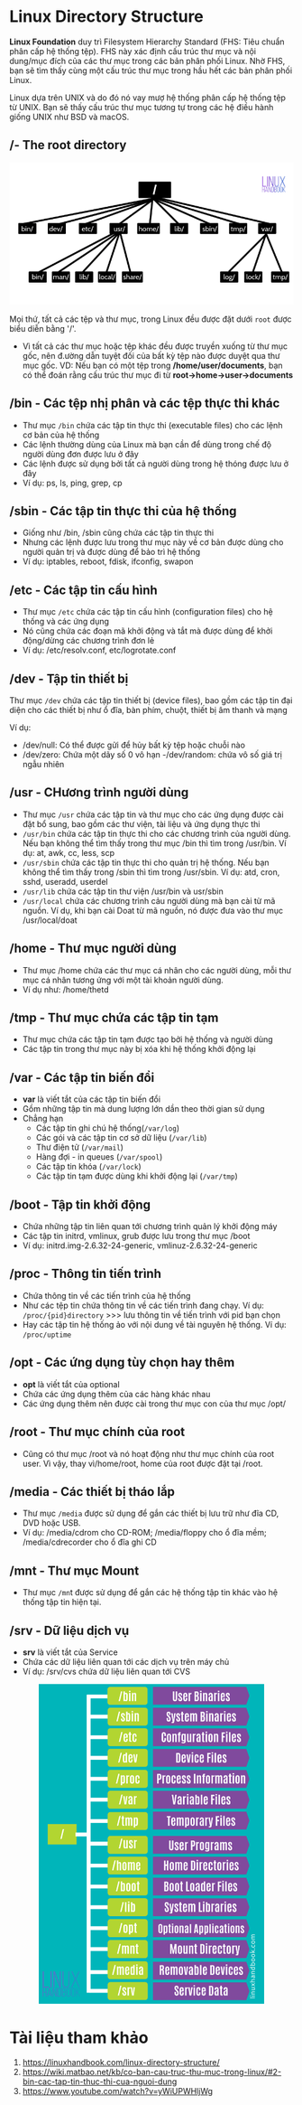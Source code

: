 # **Linux Directory Structure**

**Linux Foundation** duy trì Filesystem Hierarchy Standard (FHS: Tiêu chuẩn phân cấp hệ thống tệp). FHS này xác định cấu trúc thư mục và nội dung/mục đích của các thư mục trong các bản phân phối Linux. Nhờ FHS, bạn sẽ tìm thấy cùng một cấu trúc thư mục trong hầu hết các bản phân phối Linux.

Linux dựa trên UNIX và do đó nó vay mượ hệ thống phân cấp hệ thống tệp từ UNIX. Bạn sẽ thấy cấu trúc thư mục tương tự trong các hệ điều hành giống UNIX như BSD và macOS.

## **/- The root directory**

![img](img/linux-directory-structure.webp) 

Mọi thứ, tất cả các tệp và thư mục, trong Linux đều được đặt dưới `root` được biểu diễn bằng '/'.

- Vì tất cả các thư mục hoặc tệp khác đều được truyền xuống từ thư mục gốc, nên đ.ường dẫn tuyệt đối của bất kỳ tệp nào được duyệt qua thư mục gốc. VD: Nếu bạn có một tệp trong **/home/user/documents**, bạn có thể đoán rằng cấu trúc thư mục đi từ **root->home->user->documents**

## **/bin - Các tệp nhị phân và các tệp thực thi khác**

- Thư mục `/bin` chứa các tập tin thực thi (executable files) cho các lệnh cơ bản của hệ thống
- Các lệnh thường dùng của Linux mà bạn cần để dùng trong chế độ người dùng đơn được lưu ở đây
- Các lệnh được sử dụng bởi tất cả người dùng trong hệ thóng được lưu ở đây
- Ví dụ: ps, ls, ping, grep, cp

## **/sbin - Các tập tin thực thi của hệ thống**

- Giống như /bin, /sbin cũng chứa các tập tin thực thi
- Nhưng các lệnh được lưu trong thư mục này về cơ bản được dùng cho người quản trị và được dùng để bảo trì hệ thống
- Ví dụ: iptables, reboot, fdisk, ifconfig, swapon

## **/etc - Các tập tin cấu hình**

- Thư mục `/etc` chứa các tập tin cấu hình (configuration files) cho hệ thống và các ứng dụng
- Nó cũng chứa các đoạn mã khởi động và tắt mà được dùng để khởi động/dừng các chương trình đơn lẻ
- Ví dụ: /etc/resolv.conf, etc/logrotate.conf

## **/dev - Tập tin thiết bị**

Thư mục `/dev` chứa các tập tin thiết bị (device files), bao gồm các tập tin đại diện cho các thiết bị như ổ đĩa, bàn phím, chuột, thiết bị âm thanh và mạng

Ví dụ:
- /dev/null: Có thể được gửi để hủy bất kỳ tệp hoặc chuỗi nào
- /dev/zero: Chứa một dãy số 0 vô hạn
-/dev/random: chứa vô số giá trị ngẫu nhiên

## **/usr - CHương trình người dùng**

- Thư mục `/usr` chứa các tập tin và thư mục cho các ứng dụng được cài đặt bổ sung, bao gồm các thư viện, tài liệu và ứng dụng thực thi
- `/usr/bin` chứa các tập tin thực thi cho các chương trình của người dùng. Nếu bạn không thể tìm thấy trong thư mục /bin thì tìm trong /usr/bin. Ví dụ: at, awk, cc, less, scp
- `/usr/sbin` chứa các tập tin thực thi cho quản trị hệ thống. Nếu bạn không thể tìm thấy trong /sbin thì tìm trong /usr/sbin. Ví dụ: atd, cron, sshd, useradd, userdel
- `/usr/lib` chứa các tập tin thư viện /usr/bin và usr/sbin
- `/usr/local` chứa các chương trình cảu người dùng mà bạn cài từ mã nguồn. Ví dụ, khi bạn cài Doat từ mã nguồn, nó được đưa vào thư mục /usr/local/doat

## **/home - Thư mục người dùng**
- Thư mục /home chứa các thư mục cá nhân cho các người dùng, mỗi thư mục cá nhân tương ứng với một tài khoản người dùng.
- Ví dụ như: /home/thetd

## **/tmp - Thư mục chứa các tập tin tạm**
- Thư mục chứa các tập tin tạm được tạo bởi hệ thống và người dùng
- Các tập tin trong thư mục này bị xóa khi hệ thống khởi động lại

## **/var - Các tập tin biến đổi**
- **var** là viết tắt của các tập tin biến đổi
- Gồm những tập tin mà dung lượng lớn dần theo thời gian sử dụng
- Chẳng hạn
    - Các tập tin ghi chú hệ thống(`/var/log`)
    - Các gói và các tập tin cơ sở dữ liệu (`/var/lib`)
    - Thư điện tử (`/var/mail`)
    - Hàng đợi - in queues (`/var/spool`)
    - Các tập tin khóa (`/var/lock`)
    - Các tập tin tạm được dùng khi khởi động lại (`/var/tmp`)

## **/boot - Tập tin khởi động**
- Chứa những tập tin liên quan tới chương trình quản lý khởi động máy
- Các tập tin initrd, vmlinux, grub được lưu trong thư mục /boot
- Ví dụ: initrd.img-2.6.32-24-generic, vmlinuz-2.6.32-24-generic

## **/proc - Thông tin tiến trình**

- Chứa thông tin về các tiến trình của hệ thống
- Như các tệp tin chứa thông tin về các tiến trình đang chạy. Ví dụ: `/proc/{pid}directory` >>> lưu thông tin về tiến trình với pid bạn chọn
- Hay các tập tin hệ thống ảo với nội dung về tài nguyên hệ thống.  Ví dụ: `/proc/uptime`

## **/opt - Các ứng dụng tùy chọn hay thêm**
- **opt** là viết tắt của optional
- Chứa các ứng dụng thêm của các hàng khác nhau
- Các ứng dụng thêm nên được cài trong thư mục con của thư mục /opt/

## **/root - Thư mục chính của root**
- Cũng có thư mục /root và nó hoạt động như thư mục chính của root user. Vì vậy, thay vì/home/root, home của root được đặt tại /root.

## **/media - Các thiết bị tháo lắp**
- Thư mục `/media` được sử dụng để gắn các thiết bị lưu trữ như đĩa CD, DVD hoặc USB.
- Ví dụ: /media/cdrom cho CD-ROM; /media/floppy cho ổ đĩa mềm; /media/cdrecorder cho ổ đĩa ghi CD

## **/mnt - Thư mục Mount**
- Thư mục `/mn`t được sử dụng để gắn các hệ thống tập tin khác vào hệ thống tập tin hiện tại.

## **/srv - Dữ liệu dịch vụ**
- **srv** là viết tắt của Service 
- Chứa các dữ liệu liên quan tới các dịch vụ trên máy chủ
- Ví dụ: /srv/cvs chứa dữ liệu liên quan tới CVS

<p align="center">
<img src="img/linux-system-directoies-poster.png" width="400">
</p>

# **Tài liệu tham khảo**
1. https://linuxhandbook.com/linux-directory-structure/
2. https://wiki.matbao.net/kb/co-ban-cau-truc-thu-muc-trong-linux/#2-bin-cac-tap-tin-thuc-thi-cua-nguoi-dung
3. https://www.youtube.com/watch?v=yWiUPWHljWg
